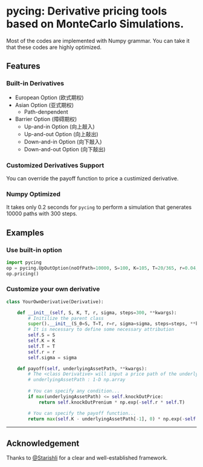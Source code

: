 # pycing: Derivative pricing tools based on MonteCarlo Simulations.

Most of the codes are implemented with Numpy grammar. 
You can take it that these codes are highly optimized.

## Features
### Built-in Derivatives
- European Option (欧式期权)
- Asian Option (亚式期权)
  - Path-denpendent
- Barrier Option (障碍期权)
  - Up-and-in Option (向上敲入)
  - Up-and-out Option (向上敲出)
  - Down-and-in Option (向下敲入)
  - Down-and-out Option (向下敲出)

### Customized Derivatives Support
You can override the payoff function to price a custimized derivative.

### Numpy Optimized
It takes only 0.2 seconds for `pycing` to perform a simulation that generates 10000 paths with 300 steps.

## Examples

### Use built-in option
```py
import pycing
op = pycing.UpOutOption(noOfPath=10000, S=100, K=105, T=20/365, r=0.04, sigma=0.3, steps=300, knockOutPrice=130)
op.pricing()
```

### Customize your own derivative
```py
class YourOwnDerivative(Derivative):

    def __init__(self, S, K, T, r, sigma, steps=300, **kwargs):
        # Initilize the parent class
        super().__init__(S_0=S, T=T, r=r, sigma=sigma, steps=steps, **kwargs)
        # It is necessary to define some necessary attribution
        self.S = S
        self.K = K
        self.T = T
        self.r = r
        self.sigma = sigma

    def payoff(self, underlyingAssetPath, **kwargs):
        # The <class Derivative> will input a price path of the underlying asset
        # underlyingAssetPath : 1-D np.array
        
        # You can specify any condition...
        if max(underlyingAssetPath) <= self.knockOutPrice:
            return self.knockOutPrenium * np.exp(-self.r * self.T)

        # You can specify the payoff function...
        return max(self.K - underlyingAssetPath[-1], 0) * np.exp(-self.r * self.T)

```

-------------------------------------------
## Acknowledgement
Thanks to [@Starishli](https://github.com/Starishli/SimPricing) for a clear and well-established framework.
